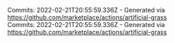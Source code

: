 Commits: 2022-02-21T20:55:59.336Z - Generated via https://github.com/marketplace/actions/artificial-grass
<br>
Commits: 2022-02-21T20:55:59.336Z - Generated via https://github.com/marketplace/actions/artificial-grass
<br>
